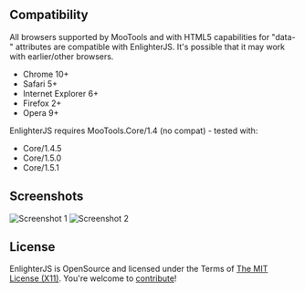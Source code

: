 
Compatibility
-------------

All browsers supported by MooTools and with HTML5 capabilities for "data-" attributes are compatible with EnlighterJS.
It's possible that it may work with earlier/other browsers.

* Chrome 10+
* Safari 5+
* Internet Explorer 6+
* Firefox 2+
* Opera 9+

EnlighterJS requires MooTools.Core/1.4 (no compat) - tested with:
* Core/1.4.5
* Core/1.5.0
* Core/1.5.1

Screenshots
-----------

![Screenshot 1](http://enlighterjs.andidittrich.de/screenshot1.png)
![Screenshot 2](http://enlighterjs.andidittrich.de/screenshot2.png)    


License
-------

EnlighterJS is OpenSource and licensed under the Terms of [The MIT License (X11)](http://opensource.org/licenses/MIT). You're welcome to [contribute](https://github.com/AndiDittrich/EnlighterJS/blob/master/CONTRIBUTE.md)!
